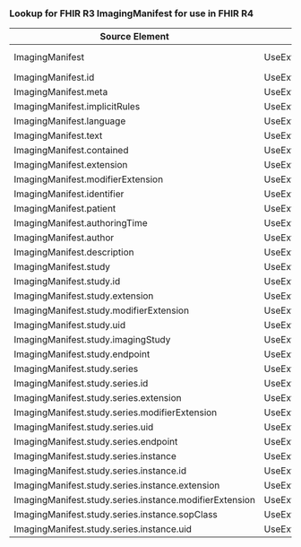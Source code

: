 ### Lookup for FHIR R3 ImagingManifest for use in FHIR R4

| Source Element | Usage | Target |
| -------------- | ----- | ------ |
| ImagingManifest | UseExtension | http://hl7.org/fhir/3.0/StructureDefinition/extension-ImagingManifest |
| ImagingManifest.id | UseExtensionFromAncestor | - |
| ImagingManifest.meta | UseExtensionFromAncestor | - |
| ImagingManifest.implicitRules | UseExtensionFromAncestor | - |
| ImagingManifest.language | UseExtensionFromAncestor | - |
| ImagingManifest.text | UseExtensionFromAncestor | - |
| ImagingManifest.contained | UseExtensionFromAncestor | - |
| ImagingManifest.extension | UseExtensionFromAncestor | - |
| ImagingManifest.modifierExtension | UseExtensionFromAncestor | - |
| ImagingManifest.identifier | UseExtensionFromAncestor | - |
| ImagingManifest.patient | UseExtensionFromAncestor | - |
| ImagingManifest.authoringTime | UseExtensionFromAncestor | - |
| ImagingManifest.author | UseExtensionFromAncestor | - |
| ImagingManifest.description | UseExtensionFromAncestor | - |
| ImagingManifest.study | UseExtensionFromAncestor | - |
| ImagingManifest.study.id | UseExtensionFromAncestor | - |
| ImagingManifest.study.extension | UseExtensionFromAncestor | - |
| ImagingManifest.study.modifierExtension | UseExtensionFromAncestor | - |
| ImagingManifest.study.uid | UseExtensionFromAncestor | - |
| ImagingManifest.study.imagingStudy | UseExtensionFromAncestor | - |
| ImagingManifest.study.endpoint | UseExtensionFromAncestor | - |
| ImagingManifest.study.series | UseExtensionFromAncestor | - |
| ImagingManifest.study.series.id | UseExtensionFromAncestor | - |
| ImagingManifest.study.series.extension | UseExtensionFromAncestor | - |
| ImagingManifest.study.series.modifierExtension | UseExtensionFromAncestor | - |
| ImagingManifest.study.series.uid | UseExtensionFromAncestor | - |
| ImagingManifest.study.series.endpoint | UseExtensionFromAncestor | - |
| ImagingManifest.study.series.instance | UseExtensionFromAncestor | - |
| ImagingManifest.study.series.instance.id | UseExtensionFromAncestor | - |
| ImagingManifest.study.series.instance.extension | UseExtensionFromAncestor | - |
| ImagingManifest.study.series.instance.modifierExtension | UseExtensionFromAncestor | - |
| ImagingManifest.study.series.instance.sopClass | UseExtensionFromAncestor | - |
| ImagingManifest.study.series.instance.uid | UseExtensionFromAncestor | - |
